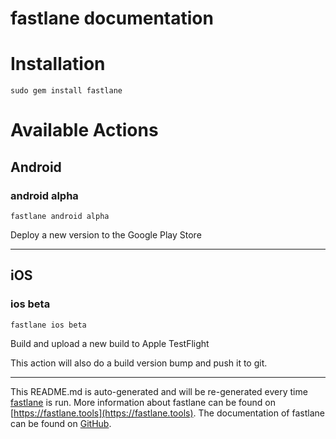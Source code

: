 fastlane documentation
================
# Installation
```
sudo gem install fastlane
```
# Available Actions
## Android
### android alpha
```
fastlane android alpha
```
Deploy a new version to the Google Play Store

----

## iOS
### ios beta
```
fastlane ios beta
```
Build and upload a new build to Apple TestFlight

This action will also do a build version bump and push it to git.

----

This README.md is auto-generated and will be re-generated every time [fastlane](https://fastlane.tools) is run.
More information about fastlane can be found on [https://fastlane.tools](https://fastlane.tools).
The documentation of fastlane can be found on [GitHub](https://github.com/fastlane/fastlane/tree/master/fastlane).